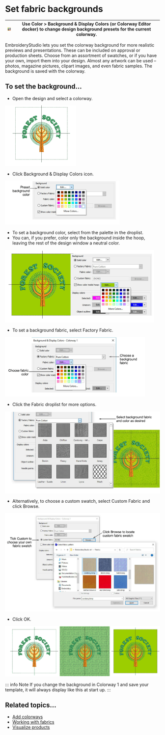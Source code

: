 # Set fabric backgrounds

| ![BackgroundDisplayColors.png](assets/BackgroundDisplayColors.png) | Use Color > Background & Display Colors (or Colorway Editor docker) to change design background presets for the current colorway. |
| ------------------------------------------------------------------ | --------------------------------------------------------------------------------------------------------------------------------- |

EmbroideryStudio lets you set the colorway background for more realistic previews and presentations. These can be included on approval or production sheets. Choose from an assortment of swatches, or if you have your own, import them into your design. Almost any artwork can be used – photos, magazine pictures, clipart images, and even fabric samples. The background is saved with the colorway.

## To set the background...

- Open the design and select a colorway.

![ChangeColorway0.png](assets/ChangeColorway0.png)

- Click Background & Display Colors icon.

![colorways00047.png](assets/colorways00047.png)

- To set a background color, select from the palette in the droplist.
- You can, if you prefer, color only the background inside the hoop, leaving the rest of the design window a neutral color.

![ChangeColorway3.png](assets/ChangeColorway3.png)

- To set a background fabric, select Factory Fabric.

![colorways00052.png](assets/colorways00052.png)

- Click the Fabric droplist for more options.

![ChangeColorway2.png](assets/ChangeColorway2.png)

- Alternatively, to choose a custom swatch, select Custom Fabric and click Browse.

![Background&DisplayColorFabricCustom.png](assets/Background_DisplayColorFabricCustom.png)

- Click OK.

![colorways00059.png](assets/colorways00059.png)

::: info Note
If you change the background in Colorway 1 and save your template, it will always display like this at start up.
:::

## Related topics...

- [Add colorways](Add_colorways)
- [Working with fabrics](../properties/Working_with_fabrics)
- [Visualize products](Visualize_products)
